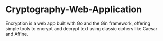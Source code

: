 # Cryptography-Web-Application
Encryption is a web app built with Go and the Gin framework, offering simple tools to encrypt and decrypt text using classic ciphers like Caesar and Affine.
